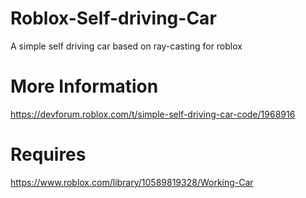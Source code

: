 # Roblox-Self-driving-Car
A simple self driving car based on ray-casting for roblox 

# More Information

https://devforum.roblox.com/t/simple-self-driving-car-code/1968916

# Requires 

https://www.roblox.com/library/10589819328/Working-Car
